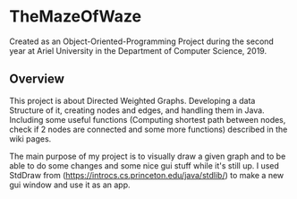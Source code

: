 # TheMazeOfWaze
Created as an Object-Oriented-Programming Project during the second year at Ariel University
in the Department of Computer Science, 2019.

## Overview
This project is about Directed Weighted Graphs. Developing a data Structure of it, creating nodes and edges, and handling them in Java.
Including some useful functions (Computing shortest path between nodes, check if 2 nodes are connected and some more functions) described in the wiki pages.

The main purpose of my project is to visually draw a given graph and to be able to do some changes and some nice gui stuff while it's still up.
I used StdDraw from (https://introcs.cs.princeton.edu/java/stdlib/) to make a new gui window and use it as an app.
